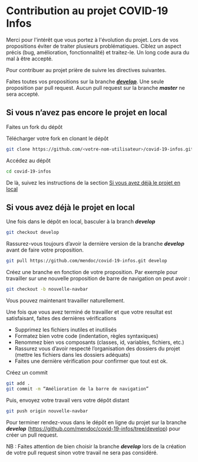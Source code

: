 # Contribution au projet COVID-19 Infos

Merci pour l'intérêt que vous portez à l'évolution du projet. Lors de vos propositions éviter de traiter plusieurs problématiques. Ciblez un aspect précis (bug, amélioration, fonctionnalité) et traitez-le. Un long code aura du mal à être accepté.

Pour contribuer au projet prière de suivre les directives suivantes.

Faites toutes vos propositions sur la branche [**_develop_**](https://github.com/mendoc/covid-19-infos/tree/develop). Une seule proposition par pull request. Aucun pull request sur la branche **_master_** ne sera accepté.

## Si vous n’avez pas encore le projet en local

Faites un fork du dépôt

Télécharger votre fork en clonant le dépôt
```bash
git clone https://github.com/<votre-nom-utilisateur>/covid-19-infos.git
```
Accédez au dépôt
```bash
cd covid-19-infos
```

De là, suivez les instructions de la section [Si vous avez déjà le projet en local](#2)

## Si vous avez déjà le projet en local

Une fois dans le dépôt en local, basculer à la branch **_develop_**
```bash
git checkout develop
```

Rassurez-vous toujours d’avoir la dernière version de la branche **_develop_** avant de faire votre proposition.
```bash
git pull https://github.com/mendoc/covid-19-infos.git develop
```

Créez une branche en fonction de votre proposition. Par exemple pour travailler sur une nouvelle proposition de barre de navigation on peut avoir :
```bash
git checkout -b nouvelle-navbar
```
Vous pouvez maintenant travailler naturellement.

Une fois que vous avez terminé de travailler et que votre resultat est satisfaisant, faites des dernières vérifications
- Supprimez les fichiers inutiles et inutilisés
- Formatez bien votre code (indentation, règles syntaxiques)
- Renommez bien vos composants (classes, id, variables, fichiers, etc.)
- Rassurez vous d’avoir respecté l’organisation des dossiers du projet (mettre les fichiers dans les dossiers adéquats)
- Faites une dernière vérification pour confirmer que tout est ok.

Créez un commit
```bash
git add .
git commit -m “Amélioration de la barre de navigation”
```

Puis, envoyez votre travail vers votre dépôt distant
```bash
git push origin nouvelle-navbar
```

Pour terminer rendez-vous dans le dépôt en ligne du projet sur la branche **_develop_** (https://github.com/mendoc/covid-19-infos/tree/develop) pour créer un pull request. 

NB : Faites attention de bien choisir la branche **_develop_** lors de la création de votre pull request sinon votre travail ne sera pas considéré.

